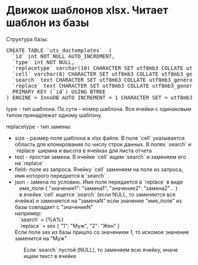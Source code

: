 <h1>Движок шаблонов xlsx. Читает шаблон из базы</h1>

Структура базы:

<pre>CREATE TABLE `uts_doctemplates`  (
  `id` int NOT NULL AUTO_INCREMENT,
  `type` int NOT NULL,
  `replacetype` varchar(10) CHARACTER SET utf8mb3 COLLATE utf8mb3_general_ci NOT NULL,
  `cell` varchar(8) CHARACTER SET utf8mb3 COLLATE utf8mb3_general_ci NOT NULL,
  `search` text CHARACTER SET utf8mb3 COLLATE utf8mb3_general_ci NULL,
  `replace` text CHARACTER SET utf8mb3 COLLATE utf8mb3_general_ci NULL,
  PRIMARY KEY (`id`) USING BTREE
) ENGINE = InnoDB AUTO_INCREMENT = 1 CHARACTER SET = utf8mb3 COLLATE = utf8mb3_general_ci;
</pre>

<p>type - тип шаблона. По сути - номер шаблона. Все ячейки с одинаковым типом принадлежат одному шаблону.</p>
<p>replacetype - тип замены: 
<ul>
<li>size - размер поля шаблона в xlsx файле.  В поле `cell` указывается область для клонирования по числу строк данных. В полях `search` и `replace` ширина и высота в ячейках для листа отчета</li>
<li>text - простая замена. В ячейке `cell` ищем  `search` и заменяем его на `replace`</li>
<li>field- поле из запроса. Ячейку `cell` заменяем на поле из запроса, имя которого передается в `search`</li>
<li>json - замена по условию. Имя поля передается в `replace` в виде<br> 
          &nbsp;&nbsp;&nbsp;имя_поля { "значение1": "замена1", "значение2": "замена2"... }<br>
          &nbsp;&nbsp;&nbsp;в ячейке `cell` ищется `search` (если NULL, то заменяется вся ячейка) и заменяется на "заменаN" если значение "имя_поля" из базы совпадает с "значениеN"<br>
	например:<br>
	    &nbsp;&nbsp;&nbsp;`search` = {%A%}	<br>
	    &nbsp;&nbsp;&nbsp;`replace` = sex { "1": "Муж", "2": "Жен" }<br>
	Если поле sex из базы пришло со значением 1, то искомое значение заменится на "Муж"</li>
<ul>
Если `search` пустой (NULL), то заменяем всю ячейку, иначе ищем текст в ячейке </p>

